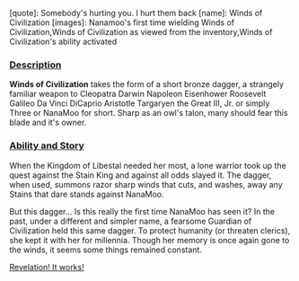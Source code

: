 [chapter]: undefined
[quote]:   Somebody's hurting you. I hurt them back
[name]:    Winds of Civilization
[images]:  Nanamoo's first time wielding Winds of Civilization,Winds of Civilization as viewed from the inventory,Winds of Civilization's ability activated

### <u>Description</u>
**Winds of Civilization** takes the form of a short bronze dagger, a strangely familiar weapon to Cleopatra Darwin Napoleon Eisenhower Roosevelt Galileo Da Vinci DiCaprio Aristotle Targaryen the Great III, Jr. or simply Three or NanaMoo for short. Sharp as an owl's talon, many should fear this blade and it's owner.


### <u>Ability and Story</u>

When the Kingdom of Libestal needed her most, a lone warrior took up the quest against the Stain King and against all odds slayed it. The dagger, when used, summons razor sharp winds that cuts, and washes, away any Stains that dare stands against NanaMoo.

But this dagger... Is this really the first time NanaMoo has seen it? In the past, under a different and simpler name, a fearsome Guardian of Civilization held this same dagger. To protect humanity (or threaten clerics), she kept it with her for millennia. Though her memory is once again gone to the winds, it seems some things remained constant.
 
[Revelation! It works!](#embed:https://youtu.be/oq_4QZacuso?t=7816)